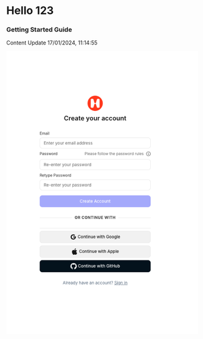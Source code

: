 # Hello 123

### Getting Started Guide

Content Update 17/01/2024, 11:14:55 

![Signin Page](signin.png)